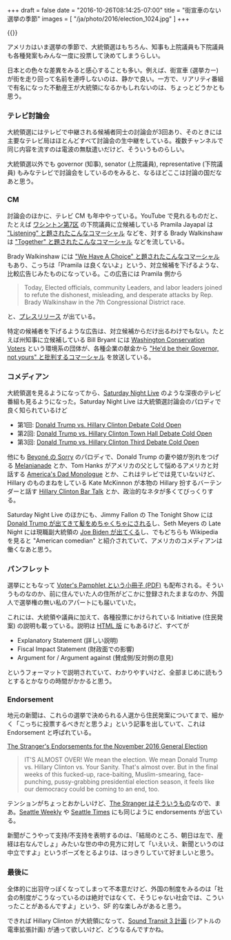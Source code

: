 +++
draft = false
date = "2016-10-26T08:14:25-07:00"
title = "街宣車のない選挙の季節"
images = [ "/ja/photo/2016/election_1024.jpg" ]
+++

<div class="photo">
{{<photo name="2016/election" alt="Voter's Pamphlet and newspapers" >}}
</div>

アメリカはいま選挙の季節で、大統領選はもちろん、知事も上院議員も下院議員も各種発案もみんな一度に投票して決めてしまうらしい。

日本との色々な差異をみると感心することも多い。例えば、街宣車 (選挙カー) が街を走り回って名前を連呼しないのは、静かで良い。一方で、リアリティ番組で有名になった不動産王が大統領になるかもしれないのは、ちょっとどうかとも思う。

### テレビ討論会

大統領選にはテレビで中継される候補者同士の討論会が3回あり、そのときには主要なテレビ局はほとんどすべて討論会の生中継をしている。複数チャンネルで同じ内容を流すのは電波の無駄遣いだけど、そういうものらしい。

大統領選以外でも governor (知事), senator (上院議員), representative (下院議員) もみなテレビで討論会をしているのをみると、なるほどここは討論の国だなあと思う。

### CM

討論会のほかに、テレビ CM も年中やっている。YouTube で見れるものだと、たとえば [ワシントン第7区](https://en.wikipedia.org/wiki/Washington%27s_7th_congressional_district) の下院議員に立候補している Pramila Jayapal は ["Listening" と題されたこんなコマーシャル](https://www.youtube.com/watch?v=mfBDaIODWhs) などを、対する Brady Walkinshaw は ["Together" と題されたこんなコマーシャル](https://www.youtube.com/watch?v=6kzbDyKgk3E) などを流している。

Brady Walkinshaw には ["We Have A Choice" と題されたこんなコマーシャル](https://www.youtube.com/watch?v=enKJbT30WAw) もあり、こっちは「Pramila は良くないよ」という、対立候補を下げるような、比較広告じみたものになっている。この広告には Pramila 側から

> Today, Elected officials, community Leaders, and labor leaders joined to refute the dishonest, misleading, and desperate attacks by Rep. Brady Walkinshaw in the 7th Congressional District race.

と、[プレスリリース](http://www.pramilaforcongress.com/news/negativeadresponse) が出ている。

特定の候補者を下げるような広告は、対立候補からだけ出るわけでもない。たとえば州知事に立候補している Bill Bryant には [Washington Conservation Voters](https://wcvoters.org/) という環境系の団体が、各種企業の献金から ["He'd be their Governor, not yours" と批判するコマーシャル](https://www.youtube.com/watch?v=kC7X1GDnsK0) を放送している。

### コメディアン

大統領選を見るようになってから、[Saturday Night Live](http://www.nbc.com/saturday-night-live) のような深夜のテレビ番組も見るようになった。Saturday Night Live は大統領選討論会のパロディで良く知られているけど

* 第1回: [Donald Trump vs. Hillary Clinton Debate Cold Open](https://www.youtube.com/watch?v=-nQGBZQrtT0)
* 第2回: [Donald Trump vs. Hillary Clinton Town Hall Debate Cold Open](https://www.youtube.com/watch?v=qVMW_1aZXRk)
* 第3回: [Donald Trump vs. Hillary Clinton Third Debate Cold Open](https://www.youtube.com/watch?v=-kjyltrKZSY)

他にも [Beyoné の Sorry](https://www.youtube.com/watch?v=QxsmWxxouIM) のパロディで、Donald Trump の妻や娘が別れをつげる [Melanianade](https://www.youtube.com/watch?v=uJBL7kuzvsg) とか、Tom Hanks がアメリカの父として悩めるアメリカと対話する [America's Dad Monologue](https://www.youtube.com/watch?v=vcwFeyrH2ww) とか、これはテレビでは見ていないけど、Hillary のものまねをしている Kate McKinnon が本物の Hillary 扮するバーテンダーと話す [Hillary Clinton Bar Talk](https://www.youtube.com/watch?v=6Jh2n5ki0KE) とか、政治的なネタが多くてびっくりする。

Saturday Night Live のほかにも、Jimmy Fallon の The Tonight Show には [Donald Trump が出てきて髪をめちゃくちゃにされる](https://www.youtube.com/watch?v=u0BYqzdiuJc)し、Seth Meyers の Late Night には現職副大統領の [Joe Biden が出てくる](https://www.youtube.com/watch?v=ilOEuIxpfz4)し、でもどちらも Wikipedia を見ると "American comedian" と紹介されていて、アメリカのコメディアンは働くなあと思う。

### パンフレット

選挙にともなって [Voter's Pamphlet という小冊子 (PDF)](https://www.sos.wa.gov/_assets/elections/research/ED%2007%20-%20King%20(Seattle%20area).pdf) も配布される。そういうものなのか、前に住んでいた人の住所がどこかに登録されたままなのか、外国人で選挙権の無い私のアパートにも届いていた。

これには、大統領や議員に加えて、各種投票にかけられている Initiative (住民発案) の説明も載っている。説明は [HTML 版](https://weiapplets.sos.wa.gov/MyVoteOLVR/OnlineVotersGuide/Measures?language=en&electionId=63&countyCode=xx&ismyVote=False&electionTitle=2016%20General%20Election%20#ososTop) にもあるけど、すべてが

* Explanatory Statement (詳しい説明)
* Fiscal Impact Statement (財政面での影響)
* Argument for / Argument against (賛成側/反対側の意見)

というフォーマットで説明されていて、わかりやすいけど、全部まじめに読もうとするとかなりの時間がかかると思う。

### Endorsement

地元の新聞は、これらの選挙で決められる人選から住民発案についてまで、細かく「こっちに投票するべきだと思うよ」という記事を出していて、これは Endorsement と呼ばれている。

[The Stranger's Endorsements for the November 2016 General Election](http://www.thestranger.com/news/2016/10/18/24627137/the-strangers-endorsements-for-the-november-2016-general-election)

> IT'S ALMOST OVER! We mean the election. We mean Donald Trump vs. Hillary Clinton vs. Your Sanity. That's almost over. But in the final weeks of this fucked-up, race-baiting, Muslim-smearing, face-punching, pussy-grabbing presidential election season, it feels like our democracy could be coming to an end, too.

テンションがちょっとおかしいけど、[The Stranger はそういうもの](https://blog.8-p.info/ja/2016/09/21/the-stranger/)なので、まあ。[Seattle Weekly](http://www.seattleweekly.com/news/the-endorsements/) や [Seattle Times](http://www.seattletimes.com/category/endorsements-2016/) にも同じように endorsements が出ている。

新聞がこうやって支持/不支持を表明するのは、「結局のところ、朝日は左で、産経は右なんでしょ」みたいな世の中の見方に対して「いえいえ、新聞というのは中立ですよ」というポーズをとるよりは、はっきりしていて好ましいと思う。

### 最後に

全体的に出羽守っぽくなってしまって不本意だけど、外国の制度をみるのは「社会の制度がこうなっているのは絶対ではなくて、そうじゃない社会では、こういったことがあるんですよ」という、SF 的な楽しみがあると思う。

できれば Hillary Clinton が大統領になって、[Sound Transit 3 計画](http://soundtransit3.org/) (シアトルの電車拡張計画) が通って欲しいけど、どうなるんですかね。
